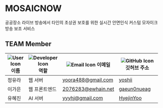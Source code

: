 # MOSAICNOW
공공장소 라이브 방송에서 타인의 초상권 보호를 위한 실시간 안면인식 커스텀 모자이크 방송 보조 서비스

## TEAM Member

|  ![User Icon](https://img.icons8.com/fluency/16/000000/user-male-circle.png) 이름       | ![Developer Icon](https://img.icons8.com/fluency/16/000000/source-code.png) 역할          | ![Email Icon](https://img.icons8.com/fluency/16/000000/email-open.png) 이메일                                   | ![GitHub Icon](https://img.icons8.com/fluency/16/000000/github.png) 깃허브 주소                           |
|------------|---------------|------------------------------------------|----------------------------------------|
| 정유라 | 웹 서버 | yoora488@gmail.com |[yoshii](https://github.com/yooksj13) |
|  이가은 | 웹 프론트엔드 | 2076283@ewhain.net |  [gaeun0nueag](https://github.com/gaeun0nueag) |
|  유혜진 | AI 서버 | yyyhj@gmail.com | [HyejinYoo](https://github.com/HyejinYoo) |

